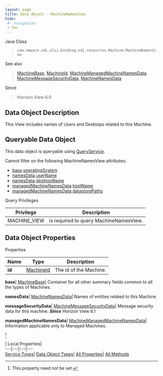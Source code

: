 ```yaml
---
layout: page
title: Data Object - MachineNamesView
hide:
 #- navigation
 - toc
---
```






Java Class  
> `com.vmware.vdi.vlsi.binding.vdi.resources.Machine.MachineNamesView`

See also  
> [MachineBase](vdi.resources.Machine.MachineBase.md), [MachineId](vdi.entity.MachineId.md), [MachineManagedMachineNamesData](vdi.resources.Machine.ManagedMachineNamesData.md), [MachineMessageSecurityData](vdi.resources.Machine.MessageSecurityData.md), [MachineNamesData](vdi.resources.Machine.NamesData.md)

Since  
> Horizon View 6.0


## Data Object Description 

This View includes names of Users and Desktops related to this Machine. 

##  Queryable Data Object 

This data object is queryable using [QueryService](vdi.query.QueryService.md "QueryService"). 

Cannot filter on the following MachineNamesView attributes: 

  * [base](vdi.resources.Machine.MachineNamesView.md#base).[operatingSystem](vdi.resources.Machine.MachineBase.md#operatingSystem)
  * [namesData](vdi.resources.Machine.MachineNamesView.md#namesData).[userName](vdi.resources.Machine.NamesData.md#userName)
  * [namesData](vdi.resources.Machine.MachineNamesView.md#namesData).[desktopName](vdi.resources.Machine.NamesData.md#desktopName)
  * [managedMachineNamesData](vdi.resources.Machine.MachineNamesView.md#managedMachineNamesData).[hostName](vdi.resources.Machine.ManagedMachineNamesData.md#hostName)
  * [managedMachineNamesData](vdi.resources.Machine.MachineNamesView.md#managedMachineNamesData).[datastorePaths](vdi.resources.Machine.ManagedMachineNamesData.md#datastorePaths)



Query Privileges 

Privilege |  Description   
---|---  
MACHINE_VIEW|  is required to query MachineNamesView.   
  


## Data Object Properties

Properties

Name |  Type |  Description   
---|---|---  
**id**| [MachineId](vdi.entity.MachineId.md)|  The id of the Machine.   
  
**base**| [MachineBase](vdi.resources.Machine.MachineBase.md)|  Container for all other summary fields common to all the types of Machines.   
  
**namesData**| [MachineNamesData](vdi.resources.Machine.NamesData.md)|  Names of entities related to this Machine   
  
**messageSecurityData**| [MachineMessageSecurityData](vdi.resources.Machine.MessageSecurityData.md)|  Message security data for this machine.  **_Since_** Horizon View 6.1  
  
**managedMachineNamesData**| [MachineManagedMachineNamesData](vdi.resources.Machine.ManagedMachineNamesData.md)|  Information applicable only to Managed Machines.   


[^1]

  
  
  
 | Local Properties|   
---|---|---|---  
[Service Types](index-mo_types.md)| [Data Object Types](index-do_types.md)| [All Properties](index-properties.md)| [All Methods](index-methods.md)  
  
  


[^1]: This property need not be set.
[^2]: This property cannot be updated.
[^3]: This property must contain only alphanumerics, spaces, underscores, and dashes. The maximum length is 32 characters.
[^4]: This property has a maximum length of 400 characters.
[^5]: This property has a default value of false.
[^6]: This property has a default value of true.
[^7]: If specified, this property is limited to letters, numbers, punctuation, spaces, and tabs.
[^8]: This property has a minimum value of 1.
[^9]: This property is required if maxSessionsType is set to 'LIMITED'.
[^10]: This property has a default value of 1.
[^11]: This property must contain only alphanumerics, underscores, and dashes. The maximum length is 64 characters.
[^12]: This property has a maximum length of 256 characters.
[^13]: This property has a maximum length of 1024 characters.
[^14]: This property is an unordered array of unique values.
[^15]: This property is required if enableAntiAffinityRules is set to true.
[^16]: This property has a maximum value of 20.
[^17]: This property has a default value of 'DISABLED'.
[^18]: This property is required if multiSessionMode is set to 'ENABLED_DEFAULT_OFF', 'ENABLED_DEFAULT_ON', or 'ENABLED_ENFORCED'.
[^19]: This property has a default value of 0.
[^20]: This property cannot contain ? characters.
[^21]: This property must contain the time in 24 hours format. e.g. 14:30.
[^22]: This property must be in the form hh:mm in 24 hours format.
[^23]: This property is required if customizationType is set to 'NONE'.
[^24]: This property is required if customizationType is set to 'SYS_PREP'.
[^25]: This property is required if customizationType is set to 'QUICK_PREP'.
[^26]: This property is required if type is set to 'MANUAL'.
[^27]: This property is required if type is set to 'RDS'.
[^28]: This property has a default value of 'DESKTOP'.
[^29]: This property is required if type is set to 'AUTOMATED'.
[^30]: This property has a default value of ['PCOIP', 'RDP', 'BLAST'].
[^31]: This property is required if operation is set to 'INITIAL_PUBLISH', 'SCHEDULE_PUSH_IMAGE', 'CANCEL_SCHEDULED_PUSH_IMAGE', or 'INFRASTRUCTURE_CHANGE'.
[^32]: This property is required if operation is set to 'SCHEDULE_PUSH_IMAGE'.
[^33]: For Instant clone desktops this setting can only be set to ALWAYS_POWERED_ON.
[^34]: This property has a default value of 'TAKE_NO_POWER_ACTION'.
[^35]: This property has a default value of 'NEVER'.
[^36]: This property has a default value of 120.
[^37]: This property is required if automaticLogoffPolicy is set to 'AFTER'.
[^38]: This is applicable for automated desktops with virtual machines names based on pattern naming. This is not applicable for desktops that are using specified naming since dynamic creation and deletion of VMs is not supported.
[^39]: For Instant clone desktops this setting can only be set to DELETE.
[^40]: This property is required if refreshOsDiskAfterLogoff is set to 'EVERY'.
[^41]: This property has a maximum value of 100.
[^42]: This property is required if refreshOsDiskAfterLogoff is set to 'AT_SIZE'.
[^43]: This property has a default value of 'AFTER'.
[^44]: This property is required if emptySessionTimeoutPolicy is set to 'AFTER'.
[^45]: This property has a default value of 10.
[^46]: This property has a minimum value of 10.
[^47]: This property is required if preLaunchSessionTimeoutPolicy is set to 'AFTER'.
[^48]: This property has a default value of 'DEFAULT'.
[^49]: This property has a default value of 'BLOCK_ACCESS'.
[^50]: This property is required if source is set to 'VIRTUAL_CENTER'.
[^51]: For Instant clone desktops this setting can only be set to false.
[^52]: This property is required if overrideGlobalSetting is set to true.
[^53]: This property is required if enabled is set to true.
[^54]: This property is required if maxLabelType is set to 'LIMITED'.
[^55]: This property has a default value of 4096.
[^56]: This property has a minimum value of 512.
[^57]: This property is required if redirectDisposableFiles is set to true.
[^58]: This property has a default value of Auto.
[^59]: This property must be single letters from D to Z or the word Auto.
[^60]: This property is required if redirectDisposableFiles is set to true.
[^61]: This property has a default value of 96.
[^62]: This property has a minimum value of 64.
[^63]: This property has a maximum value of 512.
[^64]: This property is required if renderer3D is set to 'AUTOMATIC', 'SOFTWARE', or 'HARDWARE'.
[^65]: This property has a default value of 2.
[^66]: This property has a maximum value of 4.
[^67]: This property is required if renderer3D is set to 'AUTOMATIC', 'SOFTWARE', 'HARDWARE', or 'DISABLED'.
[^68]: This property has a default value of 'WUXGA'.
[^69]: This property is required if renderer3D is set to 'AUTOMATIC', 'SOFTWARE', 'HARDWARE', or 'DISABLED'.
[^70]: This property must contain only alphanumerics and dashes. It must contain at least one alpha character. It may also optionally contain a numeric placement token {n} or {n:fixed=#}. If the pattern does not specify the numeric placement token, the maximum length is 14 characters.
[^71]: This property has a default value of 'UP_FRONT'.
[^72]: This property has a minimum value of 0.
[^73]: This property is required if provisioningTime is set to 'ON_DEMAND'.
[^74]: This property is required if redirectWindowsProfile is set to true.
[^75]: This property is required if useSeparateDatastoresPersistentAndOSDisks is set to true.
[^76]: This property has a default value of 2048.
[^77]: This property has a minimum value of 128.
[^78]: This property has a default value of D.
[^79]: This property is required if reclaimVmDiskSpace is set to true.
[^80]: This property must contain only alphanumerics and dashes. It must contain at least one alpha character. The maximum length is 15 characters.
[^81]: This property is required if userAssignment is set to 'DEDICATED'.
[^82]: Fast NFS Clones (VAAI) will be unavailable if the Replica disks are stored separately from the OS disks.
[^83]: Datastores with file system type VVOL will also be unavailable if the Replica disks are stored separately from the OS disks.
[^84]: This setting is applicable to both View Composer and Instant clone engine sourced desktops.
[^85]: For Instant clone desktops, this can be modified only if there are no current operations ( [operation](vdi.resources.Desktop.InstantCloneProvisioningStatusData.md#operation) is NONE).
[^86]: This property is required if useSeparateDatastoresReplicaAndOSDisks is set to true.
[^87]: For Instant clone desktops, this setting can only be set to false.
[^88]: This is applicable only to Virtual Center, View Composer, or Instant Clone Engine sourced manual or automatic desktops.
[^89]: If true, VirtualCenter.StorageAcceleratorData#enabled must also be enabled.
[^90]: This value cannot be updated for Instant Clone Engine sourced desktops.
[^91]: This property has a default value of 'OS_DISKS'.
[^92]: This property is required if useViewStorageAccelerator is set to true.
[^93]: This property has a default value of 7.
[^94]: This property has a maximum value of 999.
[^95]: For Instant clone desktops, this setting can only be set to UNBOUNDED.
[^96]: This property has a default value of 'CONSERVATIVE'.
[^97]: This property has a default value of 'VM'.
[^98]: For Instant clone desktops only it can be only a cluster and not a host.
[^99]: For Instant clone desktops, this can be modified only if there are no current operations ( [operation](vdi.resources.Desktop.InstantCloneProvisioningStatusData.md#operation) is NONE).
[^100]: If the naming method is PATTERN, this value must be less than [minNumberOfMachines](vdi.resources.Desktop.PatternNamingSettings.md#minNumberOfMachines). If the naming method is SPECIFIED and this is a create, this value must be less than the number of specified names. If the naming method is SPECIFIED and this value is updated, it must be less than the total number of existing machines in the desktop. The above checks are not done if this value is 0.
[^101]: For Full clone desktops, if Storage DRS cluster is used then it can only have one element.
[^102]: This property is required if namingMethod is set to 'PATTERN'.
[^103]: This property is required if namingMethod is set to 'SPECIFIED'.
[^104]: For Instant clone desktops, this setting can only be set to PATTERN.
[^105]: License is not applied to the system.
[^106]: Applied license is expired.
[^107]: Applied license does not have instant clone feature enabled.
[^108]: This parameter is an update map based on [DesktopInfo](vdi.resources.Desktop.DesktopInfo.md 'DesktopInfo').
[^109]: Both instant and linked clones share the same base image and use less storage space than full virtual machines.
[^110]: The user profile for both types clones can be redirected to persistent disks that will be unaffected by OS updates and refreshes.
[^111]: This property has a default value of 'PCOIP'.
[^112]: This property is required if enableGRIDvGPUs is set to true.
[^113]: This property has a default value of 'LIMITED'.
[^114]: This property is required if operation is set to 'INITIAL_PUBLISH', 'CANCEL_SCHEDULED_MAINTENANCE', or 'INFRASTRUCTURE_CHANGE'.
[^115]: This property has a maximum value of 100.
[^116]: This property has a maximum value of 150.
[^117]: This property is required if useCustomScript is set to false.
[^118]: This property is required if maintenanceMode is set to 'RECURRING'.
[^119]: This property has a maximum value of 31.
[^120]: This property is required if maintenancePeriod is set to 'WEEKLY' or 'MONTHLY'.
[^121]: This property has a default value of 'NEVER'.
[^122]: This property is required if disconnectedSessionTimeoutPolicy is set to 'AFTER'.
[^123]: This property has a minimum value of 10.
[^124]: This property has a default value of 'VM'.
[^125]: For Instant clone farms only it can be only a cluster and not a host.
[^126]: For Instant clone farms, this can be modified only if there are no current operations ( [operation](vdi.resources.Farm.InstantCloneProvisioningStatusData.md#operation) is NONE).
[^127]: This must be between 1 and 255 characters.
[^128]: This property has a maximum length of 64 characters.
[^129]: This property has a default value of 'ANY'.
[^130]: This property has a default value of 'NONE'.
[^131]: This property has a default value of ['PCOIP', 'BLAST'].
[^132]: This property defines valid folder names with a max length of 64 characters and up to 4 subdirectory levels. The subdirectories can be specified using a backslash, e.g. (dir1\dir2\dir3\dir4). Folder names can't start or end with a backslash nor can there be 2 or more backslashes together. Combinations such as (\dir1, dir1\dir2\, dir1\\\\dir2, dir1\\\\\\dir2) are invalid. The windows reserved keywords (CON, PRN, NUL, AUX, COM1 - COM9, LPT1 - LPT9 etc.) are not allowed in subdirectory names.

[^133]: This property has a default value of "AFTER."
[^134]: This property has a default value of "UNCONFIGURED".
[^135]: This parameter need not be set.
[^136]: This parameter is an update map based on [RoleInfo](vdi.users.Role.RoleInfo.md "RoleInfo").
[^137]: This parameter is an update map based on [SecondaryCredentialsInfo](vdi.users.SecondaryCredentials.SecondaryCredentialsInfo.md "SecondaryCredentialsInfo").
[^138]: This property is required if hybridLogonConfig is set to "password".
[^139]: This property has a maximum value of 65535.
[^140]: This property must be a valid IP address or DNS name.
[^141]: This property must be a valid DNS name.
[^142]: This parameter is an update map based on [ADDomainInfo](vdi.utils.ADDomain.ADDomainInfo.md "ADDomainInfo").
[^143]: This property must not be empty and has a maximum length of 256 characters.
[^144]: Image management stream is in AVAILABLE or PARTIALLY_AVAILABLE state.
[^145]: There is at least one image management version in AVAILABLE or PARTIALLY_AVAILABLE state for this stream.
[^146]: There is at least one image management tag associated with the image management version.
[^147]: This parameter is an update map based on [ImageManagementStreamInfo](vdi.utils.imagemanagement.ImageManagementStream.ImageManagementStreamInfo.md "ImageManagementStreamInfo").
[^148]: This property must contain only alphanumerics, underscores and dashes. The maximum length is 64 characters.
[^149]: This parameter is an update map based on [ImageManagementTagInfo](vdi.utils.imagemanagement.ImageManagementTag.ImageManagementTagInfo.md "ImageManagementTagInfo").
[^150]: This property must contain only alphanumerics, dot, underscores, and dashes. The maximum length is 64 characters.
[^151]: This parameter is an update map based on [ImageManagementVersionInfo](vdi.utils.imagemanagement.ImageManagementVersion.ImageManagementVersionInfo.md "ImageManagementVersionInfo").
[^152]: This property must not be empty and has a maximum length of 256 characters.
[^153]: This parameter is an update map based on [InstantCloneEngineDomainAdministratorInfo](vdi.utils.InstantCloneEngineDomainAdministrator.InstantCloneEngineDomainAdministratorInfo.md "InstantCloneEngineDomainAdministratorInfo").
[^154]: This property is required if logCollectorComponentType is set to "CONNECTION_SERVER".
[^155]: This property is required if logCollectorComponentType is set to "AGENT_RDS".
[^156]: This property is required if logCollectorComponentType is set to "AGENT_RDS".
[^157]: This property has a default value of ["DEFAULT"].
[^158]: This property is required if reset is set to false.
[^159]: Contains null for which the request is processed successfully.
[^160]: [LogCollectorFault](vdi.fault.LogCollectorFault.md) for failed ones.
[^161]: Contains array of [LogCollectorTaskInfo](vdi.utils.logcollector.LogCollector.LogCollectorTaskInfo.md) for which the request is processed successfully.
[^162]: All available log collector task information is returned if no parameter used.
[^163]: Log collector task information for specified user returned if parameter used.
[^164]: This property has a default value of 5.
[^165]: If the [type](vdi.utils.Validator.ValidationSpec.md#type) is "MACHINE", then the naming pattern for the machines will be validated.
[^166]: This parameter is an update map based on [ViewComposerDomainAdministratorInfo](vdi.utils.viewcomposer.ViewComposerDomainAdministrator.ViewComposerDomainAdministratorInfo.md "ViewComposerDomainAdministratorInfo").
[^167]: This data object must be updated as a whole.
[^168]: This property is required if source is set to "VIEW_COMPOSER" or "INSTANT_CLONE_ENGINE".
[^169]: This property is required if source is set to "FULL_CLONE".
[^170]: This value will be considered only in case of Dedicated Linked Pool.
[^171]: It will be ignored for other Pools and Farms.
[^172]: This property is required if isPersistent is set to true.
[^173]: Applicable only in case of Linked Clones and Instant Clones.
[^174]: Set to true only in case of DEDICATED LINKED_CLONE Pool.
[^175]: It will be ignored in case of Farms and other Pools.
[^176]: This property has a default value of 1024.
[^177]: This property has a minimum value of 100.
[^178]: This property has a maximum value of 32768.
[^179]: This property is required if viewComposerType is set to "LOCAL_TO_VC" or "STANDALONE".
[^180]: This property has a default value of "GENERAL".
[^181]: This property cannot contain forward slashes.
[^182]: This parameter is an update map based on [ApplicationInfo](vdi.resources.Application.ApplicationInfo.md "ApplicationInfo").
[^183]: This property has a default value of "NO_CONTROL".
[^184]: This property has a default value of "AFTER".
[^185]: This property must be single letters from D to Z.
[^186]: This parameter is an update map based on [FarmInfo](vdi.resources.Farm.FarmInfo.md "FarmInfo").
[^187]: For Instant clone farms, this can be modified only if there are no current operations ( [operation](vdi.resources.Farm.InstantCloneProvisioningStatusData.md#operation) is NONE).
[^188]: This parameter is an update map based on [RoleInfo](vdi.users.Role.RoleInfo.md "RoleInfo").
[^189]: This property has a maximum value of 65535.
[^190]: This parameter is an update map based on [ADDomainInfo](vdi.utils.ADDomain.ADDomainInfo.md "ADDomainInfo").
[^191]: This parameter is an update map based on [ImageManagementAssetInfo](vdi.utils.imagemanagement.ImageManagementAsset.ImageManagementAssetInfo.md "ImageManagementAssetInfo").

[^192]: This property is required if configured is set to true.
[^193]: For Instant clone desktops, this setting can only be set to false.
[^194]: This parameter is an update map based on [MachineInfo](vdi.resources.Machine.MachineInfo.md "MachineInfo").
[^195]: This parameter is an update map based on [PersistentDiskInfo](vdi.resources.PersistentDisk.PersistentDiskInfo.md "PersistentDiskInfo").
[^196]: This property must contain only alphanumerics, underscores, and dashes. It must contain at least one alpha character. The maximum length is 15 characters.
[^197]: This property has a default value of 1000.
[^198]: This parameter is an update map based on [RDSServerInfo](vdi.resources.RDSServer.RDSServerInfo.md "RDSServerInfo").
[^199]: Admin user has single role which is of type either HELP_DESK_ADMIN or HELP_DESK_ADMIN_READ_ONLY.
[^200]: This parameter is an update map based on [PoliciesSettings](vdi.users.Policies.PoliciesSettings.md "PoliciesSettings").
[^201]: This property is required if allowPCoIPHardwareAcceleration is set to "Allow".
[^202]: This property is required if logCollectorComponentType is set to "AGENT".
[^203]: This property is required if type is set to "APPLICATION".
[^204]: This property is required if type is set to "DESKTOP".
[^205]: This parameter is an update map based on [URLRedirectionInfo](vdi.infrastructure.URLRedirection.URLRedirectionInfo.md "URLRedirectionInfo").
[^206]: This property has a default value of 20.
[^207]: This property has a default value of 50.
[^208]: This property has a default value of 12.
[^209]: This parameter is an update map based on [VirtualCenterInfo](vdi.infrastructure.VirtualCenter.VirtualCenterInfo.md "VirtualCenterInfo").
[^210]: [user](vdi.resources.Desktop.SpecifiedName.md#user) is provided.
[^211]: [enabled](vdi.resources.Desktop.DesktopSettings.md#enabled) is false.
[^212]: [supportedSessionType](vdi.resources.Desktop.DesktopSettings.md#supportedSessionType) is not "DESKTOP".
[^213]: [globalEntitlement](vdi.resources.Desktop.GlobalEntitlementData.md#globalEntitlement) is set.
[^214]: [userAssignment](vdi.resources.Desktop.UserAssignment.md#userAssignment) is "DEDICATED" and [automaticAssignment](vdi.resources.Desktop.UserAssignment.md#automaticAssignment) is false.
[^215]: Local entitlements are configured.
[^216]: Any of the machines in the pool have users assigned.
[^217]: [connectionServerRestrictions](vdi.resources.Desktop.DesktopSettings.md#connectionServerRestrictions) is not set.
[^218]: [type](vdi.resources.Desktop.DesktopSpec.md#type) is MANUAL.
[^219]: This parameter is an update map based on [MachineInfo](vdi.resources.Machine.MachineInfo.md "MachineInfo").
[^220]: Admin user has single role which is of type either HELP_DESK_ADMIN or HELP_DESK_ADMIN_READ_ONLY.
[^221]: [DesktopId](vdi.entity.DesktopId.md).
[^222]: [GlobalApplicationEntitlementId](vdi.entity.GlobalApplicationEntitlementId.md).
[^223]: [GlobalEntitlementId](vdi.entity.GlobalEntitlementId.md).
[^224]: [URLRedirectionId](vdi.entity.URLRedirectionId.md).
[^225]: [ServerSpec](vdi.utils.Certificate.ServerSpec.md).
[^226]: [SAMLAuthenticatorServerData](vdi.infrastructure.SAMLAuthenticator.ServerData.md).
[^227]: This property is a set of entries with unique "key" members.
[^228]: This parameter is an update map based on [GlobalApplicationEntitlementInfo](vdi.federation.GlobalApplicationEntitlement.GlobalApplicationEntitlementInfo.md "GlobalApplicationEntitlementInfo").
[^229]: This parameter is an update map based on [GlobalEntitlementInfo](vdi.federation.GlobalEntitlement.GlobalEntitlementInfo.md "GlobalEntitlementInfo").
[^230]: This parameter is an update map based on [PodInfo](vdi.federation.Pod.PodInfo.md "PodInfo").
[^231]: This parameter is an update map based on [PodFederationInfo](vdi.federation.PodFederation.PodFederationInfo.md "PodFederationInfo").
[^232]: This parameter is an update map based on [SiteInfo](vdi.federation.Site.SiteInfo.md "SiteInfo").
[^233]: This property has a default value of "CONNECTION_SERVER_DOMAIN".
[^234]: When all of the secure gateways (HTTP(S)/PCOIP/BLAST) are enabled, this field denotes the maximum load of connections allowed for the connection server. Once the number of connections to this connection server reaches this value, the subsequent connections from the horizon client will be blocked by secure gateway.
[^235]: The application is missing in all the machines of the desktop.
[^236]: Desktop do not have any provisioned machines.
[^237]: One or more server(s) is either in WARNING or ERROR (not exceeding the predefined threshold) state.
[^238]: The RDSServers in this Farm present a mix of both known and unknown load preferences.
[^239]: For dedicated assignment desktop, it is the number of assigned machine count.
[^240]: For floating assignment desktop, it is the summation of the connected and disconnected sessions.
[^241]: For dedicated assignments, it is the total number of assigned machine count.
[^242]: For floating assignments, it will be sum of all the connected and disconnected sessions.
[^243]: This property is required if thumbprintAccepted is set to false.
[^244]: This property is required if thumbprintAccepted is set to false.
[^245]: This parameter is an update map based on [CEIPInfo](vdi.infrastructure.CEIP.CEIPInfo.md "CEIPInfo").
[^246]: This parameter is an update map based on [CertificateSSOConnectorInfo](vdi.infrastructure.CertificateSSOConnector.CertificateSSOConnectorInfo.md "CertificateSSOConnectorInfo").
[^247]: This property has a maximum value of 59.
[^248]: This property is required if hostRedirection is set to true.
[^249]: This parameter is an update map based on [ConnectionServerInfo](vdi.infrastructure.ConnectionServer.ConnectionServerInfo.md "ConnectionServerInfo").
[^250]: This property is required if radiusEnabled is set to true.
[^251]: This property is required if samlSupport is set to "ENABLED" or "REQUIRED".
[^252]: This property is required if samlSupport is set to "MULTI_ENABLED" or "MULTI_REQUIRED".
[^253]: This property has a maximum value of 1440.
[^254]: This property has a default value of 21.
[^255]: This property has a minimum value of 14.
[^256]: This property is required if workspaceOneModeEnabled is set to true.
[^257]: This property has a default value of "SUCCESS".
[^258]: This property is required if eventDatabaseSet is set to true.
[^259]: This property must start with a letter, may only contain letters, numbers, and the characters @, $, #, and _, and may not be longer than 6 characters.
[^260]: This property has a maximum value of 3.
[^261]: This property has a default value of 2000.
[^262]: This property has a maximum value of 7.
[^263]: This parameter is an update map based on [EventDatabaseInfo](vdi.infrastructure.EventDatabase.EventDatabaseInfo.md "EventDatabaseInfo").
[^264]: One of [version](vdi.infrastructure.GlobalSettings.ClientData.md#version), [blockSpecificVersions](vdi.infrastructure.GlobalSettings.ClientData.md#blockSpecificVersions), [warnSpecificVersions](vdi.infrastructure.GlobalSettings.ClientData.md#warnSpecificVersions) is mandatory.
[^265]: Only one of [version](vdi.infrastructure.GlobalSettings.ClientData.md#version) or [blockSpecificVersions](vdi.infrastructure.GlobalSettings.ClientData.md#blockSpecificVersions) can be set.
[^266]: This property cannot be used for [type](vdi.infrastructure.GlobalSettings.ClientData.md#type) "WINSTORE", "HTMLACCESS".
[^267]: This property has a maximum length of 128 characters.
[^268]: This property accepts all characters including new line with a maximum length of 1024 characters.
[^269]: This property has a default value of 60.
[^270]: This property has a default value of "TIMEOUT_AFTER".
[^271]: This property has a default value of 600.
[^272]: This property has a minimum value of 5.
[^273]: This property is required if clientMaxSessionTimePolicy is set to "TIMEOUT_AFTER".
[^274]: This property has a default value of 15.
[^275]: This property is required if clientIdleSessionTimeoutPolicy is set to "TIMEOUT_AFTER".
[^276]: This property has a default value of 1200.
[^277]: This property is required if desktopSSOTimeoutPolicy is set to "DISABLE_AFTER".
[^278]: This property has a default value of "ALWAYS_ENABLED".
[^279]: This property is required if applicationSSOTimeoutPolicy is set to "DISABLE_AFTER".
[^280]: This property has a maximum value of 4320.
[^281]: This property is required if displayWarningBeforeForcedLogoff is set to true.
[^282]: If set true, UI clients should show a "Remember me" check box option on the login page.
[^283]: If set false, UI clients should not show the "Remember me" check box option on the login page.
[^284]: This property has a default value of 30.
[^285]: This property has a maximum value of 30.
[^286]: This property has a default value of Your virtual session is going to be logged off. Please save your work.
[^287]: This property has a default value of Your session has expired. Please re-connect to the portal and restart the session.
[^288]: This property has a default value of Attention.
[^289]: This property is required if displayPreLoginAdminBanner is set to true.
[^290]: This parameter is an update map based on [GlobalSettingsInfo](vdi.infrastructure.GlobalSettings.GlobalSettingsInfo.md "GlobalSettingsInfo").
[^291]: This parameter is an update map based on [GSSAPIAuthenticatorInfo](vdi.infrastructure.GSSAPIAuthenticator.GSSAPIAuthenticatorInfo.md "GSSAPIAuthenticatorInfo").
[^292]: This parameter is an update map based on [NetworkProxyConfigurationDetail](vdi.infrastructure.NetworkProxyConfiguration.NetworkProxyConfigurationDetail.md "NetworkProxyConfigurationDetail").
[^293]: This property is required if networkAutoProxy is set to false.
[^294]: This property has a maximum length of 50 characters.
[^295]: This property has a maximum length of 20 characters.
[^296]: This parameter is an update map based on [RADIUSAuthenticatorInfo](vdi.infrastructure.RADIUSAuthenticator.RADIUSAuthenticatorInfo.md "RADIUSAuthenticatorInfo").
[^297]: This property has a maximum length of 32 characters.
[^298]: This parameter is an update map based on [SAMLAuthenticatorInfo](vdi.infrastructure.SAMLAuthenticator.SAMLAuthenticatorInfo.md "SAMLAuthenticatorInfo").
[^299]: This property has a default value of "DYNAMIC".
[^300]: This property is required if authenticatorType is set to "DYNAMIC".
[^301]: This property is required if authenticatorType is set to "STATIC".
[^302]: This parameter is an update map based on [SecurityServerInfo](vdi.infrastructure.SecurityServer.SecurityServerInfo.md "SecurityServerInfo").
[^303]: This parameter is an update map based on [SyslogInfo](vdi.infrastructure.Syslog.SyslogInfo.md "SyslogInfo").
[^304]: When all of the secure gateways (HTTP(S)/PCOIP/BLAST) are enabled, this field denotes the maximum load of connections allowed for the connection server. Once the number of connections to this connection server reaches this value, the subsequent connections from the horizon client will be blocked by secure gateway.
[^305]: When none of the secure gateways(HTTP(S)/PCOIP/BLAST) are enabled, sessionThreshold value will not be set.
[^306]: This property has a default value of "BOTH".
[^307]: This property has a default value of On proceeding, you agree that you fully comply with the laws of this organisation.
[^308]: This property is required if triggerMode is set to "ENABLE_ALWAYS" or "REQUIRE_ALWAYS".
[^309]: For those pods running on older version(before 7.12.0), the values for [numHostedSessions](vdi.health.Monitoring.PodSessionCounter.md#numHostedSessions) and [numBrokeredSessions](vdi.health.Monitoring.PodSessionCounter.md#numBrokeredSessions) will not be set.
[^310]: When there is at least one Pod running on older version(before 7.12.0), numBrokeredSessions for all the pods will not be set.
[^311]: [ApplicationId](vdi.entity.ApplicationId.md).
[^312]: When none of the secure gateways(HTTP(S)/PCOIP/BLAST) are enabled, sessionThreshold value will not be set.
